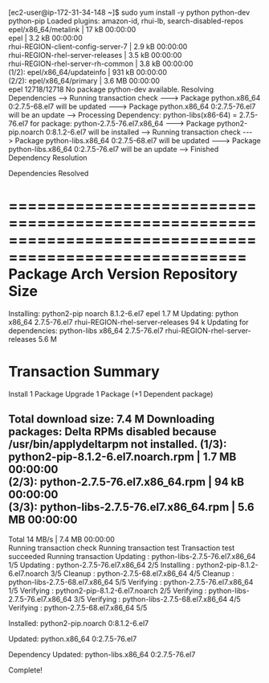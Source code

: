 [ec2-user@ip-172-31-34-148 ~]$ sudo yum install -y python python-dev python-pip
Loaded plugins: amazon-id, rhui-lb, search-disabled-repos
epel/x86_64/metalink                                                            |  17 kB  00:00:00     
epel                                                                            | 3.2 kB  00:00:00     
rhui-REGION-client-config-server-7                                              | 2.9 kB  00:00:00     
rhui-REGION-rhel-server-releases                                                | 3.5 kB  00:00:00     
rhui-REGION-rhel-server-rh-common                                               | 3.8 kB  00:00:00     
(1/2): epel/x86_64/updateinfo                                                   | 931 kB  00:00:00     
(2/2): epel/x86_64/primary                                                      | 3.6 MB  00:00:00     
epel                                                                                       12718/12718
No package python-dev available.
Resolving Dependencies
--> Running transaction check
---> Package python.x86_64 0:2.7.5-68.el7 will be updated
---> Package python.x86_64 0:2.7.5-76.el7 will be an update
--> Processing Dependency: python-libs(x86-64) = 2.7.5-76.el7 for package: python-2.7.5-76.el7.x86_64
---> Package python2-pip.noarch 0:8.1.2-6.el7 will be installed
--> Running transaction check
---> Package python-libs.x86_64 0:2.7.5-68.el7 will be updated
---> Package python-libs.x86_64 0:2.7.5-76.el7 will be an update
--> Finished Dependency Resolution

Dependencies Resolved

=======================================================================================================
 Package            Arch          Version                Repository                               Size
=======================================================================================================
Installing:
 python2-pip        noarch        8.1.2-6.el7            epel                                    1.7 M
Updating:
 python             x86_64        2.7.5-76.el7           rhui-REGION-rhel-server-releases         94 k
Updating for dependencies:
 python-libs        x86_64        2.7.5-76.el7           rhui-REGION-rhel-server-releases        5.6 M

Transaction Summary
=======================================================================================================
Install  1 Package
Upgrade  1 Package (+1 Dependent package)

Total download size: 7.4 M
Downloading packages:
Delta RPMs disabled because /usr/bin/applydeltarpm not installed.
(1/3): python2-pip-8.1.2-6.el7.noarch.rpm                                       | 1.7 MB  00:00:00     
(2/3): python-2.7.5-76.el7.x86_64.rpm                                           |  94 kB  00:00:00     
(3/3): python-libs-2.7.5-76.el7.x86_64.rpm                                      | 5.6 MB  00:00:00     
-------------------------------------------------------------------------------------------------------
Total                                                                   14 MB/s | 7.4 MB  00:00:00     
Running transaction check
Running transaction test
Transaction test succeeded
Running transaction
  Updating   : python-libs-2.7.5-76.el7.x86_64                                                     1/5 
  Updating   : python-2.7.5-76.el7.x86_64                                                          2/5 
  Installing : python2-pip-8.1.2-6.el7.noarch                                                      3/5 
  Cleanup    : python-2.7.5-68.el7.x86_64                                                          4/5 
  Cleanup    : python-libs-2.7.5-68.el7.x86_64                                                     5/5 
  Verifying  : python-2.7.5-76.el7.x86_64                                                          1/5 
  Verifying  : python2-pip-8.1.2-6.el7.noarch                                                      2/5 
  Verifying  : python-libs-2.7.5-76.el7.x86_64                                                     3/5 
  Verifying  : python-libs-2.7.5-68.el7.x86_64                                                     4/5 
  Verifying  : python-2.7.5-68.el7.x86_64                                                          5/5 

Installed:
  python2-pip.noarch 0:8.1.2-6.el7                                                                     

Updated:
  python.x86_64 0:2.7.5-76.el7                                                                         

Dependency Updated:
  python-libs.x86_64 0:2.7.5-76.el7                                                                    

Complete!
